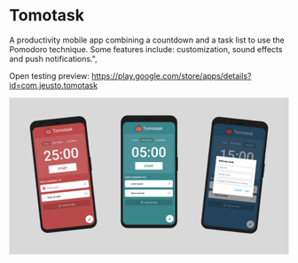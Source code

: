 # Tomotask

A productivity mobile app combining a countdown and a task list to use the Pomodoro technique. Some features include: customization, sound effects and push notifications.",

Open testing preview: https://play.google.com/store/apps/details?id=com.jeusto.tomotask

![demoImage](assets/demo.png)
